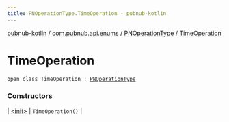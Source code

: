 ```yaml
---
title: PNOperationType.TimeOperation - pubnub-kotlin
---
```


[pubnub-kotlin](../../../index.html) / [com.pubnub.api.enums](../../index.html) / [PNOperationType](../index.html) / [TimeOperation](./index.html)

# TimeOperation

`open class TimeOperation : `[`PNOperationType`](../index.html)

### Constructors

| [&lt;init&gt;](-init-.html) | `TimeOperation()` |

